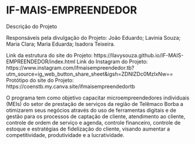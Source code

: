 # IF-MAIS-EMPREENDEDOR
<p>
  <b></b>Descrição do Projeto</b>
</p>
<p>
  Responsáveis pela divulgação do Projeto: João Eduardo; Lavinia Souza; Maria Clara; Maria Eduarda; Isadora Teixeira.
</p>
<p>
  Link da estrutura do site do Projeto: https://llavysouza.github.io/IF-MAIS-EMPREENDEDOR/index.html
  Link do Instagram do Projeto: https://www.instagram.com/ifmaisempreendedor.tb?utm_source=ig_web_button_share_sheet&igsh=ZDNlZDc0MzIxNw==<br>
  Protótipo do site do Projeto: https://coenstb.my.canva.site/ifmaisempreendedortb
</p>
<p>
  O programa tem como objetivo capacitar microempreendedores individuais (MEIs) do setor de prestação de serviços da região de Telêmaco Borba a otimizarem seus negócios através do uso de ferramentas digitais e de gestão para os processos 
  de captação de cliente, atendimento ao cliente,  controle de ordem de serviço e agenda, controle financeiro, controle de estoque e estratégias de fidelização do cliente, visando aumentar a competitividade, produtividade e a lucratividade.
</p>
